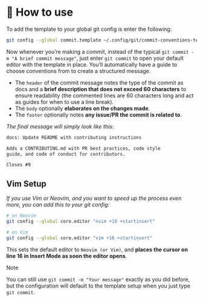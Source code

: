 #  How to use

To add the template to your global git config is enter the following:

```sh
git config --global commit.template ~/.config/git/commit-conventions-template.txt
```

Now whenever you’re making a commit, instead of the typical `git commit -m "A brief commit message"`, just enter `git commit` to open your default editor with the template in place. You’ll automatically have a guide to choose conventions from to create a structured message.

- The `header` of the commit message notes the type of the commit as docs and a **brief description that does not exceed 60 characters** to ensure readability (the commented lines are 60 characters long and act as guides for when to use a line break).
- The `body` optionally **elaborates on the changes made**.
- The `footer` optionally notes **any issue/PR the commit is related to**.

_The final message will simply look like this_:

```diff
docs: Update README with contributing instructions

Adds a CONTRIBUTING.md with PR best practices, code style
guide, and code of conduct for contributors.

Closes #9
```

## Vim Setup

_If you use Vim or Neovim, and you want to speed up the process even more, you can add this to your git config:_

```sh
# on Neovim
git config --global core.editor "nvim +16 +startinsert"

# on Vim
git config --global core.editor "vim +16 +startinsert"
```

This sets the default editor to `Neovim (or Vim)`, and **places the cursor on line 16 in Insert Mode as soon the editor opens**.

> [!NOTE]
> You can still use `git commit -m "Your message"` exactly as you did before, but the configuration will default to the template setup when you just type `git commit`.
